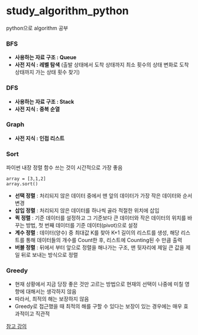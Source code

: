 # study_algorithm_python

python으로 algorithm 공부 

### BFS 

- **사용하는 자료 구조 : Queue**
- **사전 지식 : 레벨 탐색** (출발 상태에서 도착 상태까지 최소 횟수의 상태 변화로 도착 상태까지 가는 상태 횟수 찾기)

### DFS 

- **사용하는 자료 구조 : Stack**
- **사전 지식 : 중복 순열**

### Graph 

- **사전 지식 : 인접 리스트**

### Sort 

파이썬 내장 정렬 함수 쓰는 것이 시간적으로 가장 좋음 
```
array = [3,1,2]
array.sort()
```

- **선택 정렬** : 처리되지 않은 데이터 중에서 맨 앞의 데이터가 가장 작은 데이터와 순서 변경
- **삽입 정렬** : 처리되지 않은 데이터를 하나씩 골라 적절한 위치에 삽입
- **퀵 정렬** : 기준 데이터를 설정하고 그 기준보다 큰 데이터와 작은 데이터의 위치를 바꾸는 방법, 첫 번째 데이터를 기준 데이터(pivot)으로 설정
- **계수 정렬** : 데이터(양수) 중 최대값 K를 찾아 K+1 길이의 리스트를 생성, 해당 리스트를 통해 데이터들의 개수를 Count한 후, 리스트에 Counting된 수 만큼 출력 
- **버블 정렬** : 뒤에서 부터 앞으로 정렬을 해나가는 구조, 맨 뒷자리에 제일 큰 값을 제일 뒤로 보내는 방식으로 정렬 


### Greedy 

- 현재 상황에서 지금 당장 좋은 것만 고르는 방법으로 현재의 선택이 나중에 미칠 영향에 대해서는 생각하지 않음
- 따라서, 최적의 해는 보장하지 않음 
- Greedy로 접근했을 때 최적의 해를 구할 수 있다는 보장이 있는 경우에는 매우 효과적이고 직관적



[참고 강의](https://school.programmers.co.kr/learn/courses/14760/14760-%ED%94%84%EB%A1%9C%EA%B7%B8%EB%9E%98%EB%A8%B8%EC%8A%A4%EC%99%80-%ED%95%A8%EA%BB%98%ED%95%98%EB%8A%94-pccp-%ED%95%A9%EA%B2%A9-%EB%8C%80%EB%B9%84-%EC%8B%A4%EC%A0%84-%EB%AA%A8%EC%9D%98%EA%B3%A0%EC%82%AC-%ED%95%B4%EC%84%A4-%EA%B0%95%EC%9D%98python%ED%8E%B8) 